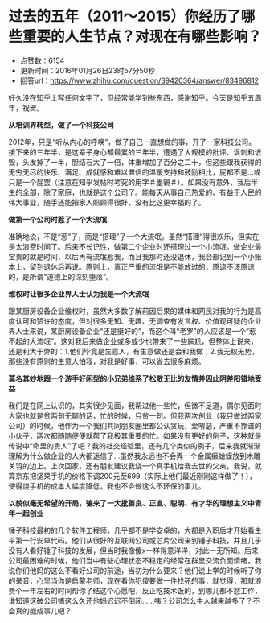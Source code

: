 # 过去的五年（2011～2015）你经历了哪些重要的人生节点？对现在有哪些影响？
- 点赞数：6154
- 更新时间：2016年01月26日23时57分50秒
- 回答url：https://www.zhihu.com/question/39420364/answer/83496812
<body>
 <p data-pid="6NHOjuSx">好久没在知乎上写任何文字了，但经常能学到些东西，感谢知乎。今天是知乎五周年，祝贺。</p>
 <p data-pid="Si0fDeeS"><b>从培训界转型，做了一个科技公司</b></p>
 <p data-pid="_4YvnaEB">2012年，只是“听从内心的呼唤”，做了自己一直想做的事，开了一家科技公司。接下来的三年半，是这辈子身心都最累的三年半，遭遇了大规模的批评、讽刺和诋毁，头发掉了一半，胆结石大了一倍，体重增加了百分之二十，但这些跟我获得的无穷无尽的快乐、满足、成就感和难以置信的温暖支持和鼓励相比，屁都不是...或只是一个屁罢（注意在知乎发帖时考究的用字＃墨镜＃）。如果没有意外，我后半生的全部，除了家庭，也就是这个公司了。能每天从事自己热爱的、有益于人民的伟大事业，随手还能把家人照顾得很好，没有比这更幸福的了。</p>
 <p data-pid="0B9lxTAf"><b>做第一个公司时惹了一个大流氓</b></p>
 <p data-pid="aejkrv0A">准确地说，不是“惹”了，而是“搭理”了一个大流氓。虽然“搭理”得很欢乐，但实在是太浪费时间了。后来不长记性，做第二个企业时还搭理过一个小流氓。做企业最宝贵的就是时间，以后再有流氓惹我，而且我那时还没退休，我会都记到一个小账本上，留到退休后再说。原则上，真正严重的流氓是不能放过的，原谅不该原谅的，是所谓“道德上的深刻堕落”。</p>
 <p data-pid="rJ5M5533"><b>维权时让很多企业界人士认为我是一个大流氓</b></p>
 <p data-pid="y-zW7hX7">跟某厨房设备企业维权时，虽然大多数了解前因后果的媒体和网民对我的行为是高度认可和赞许的态度，但对很多无知、无趣、无调查有发言权、价值观可疑的企业界人士来说，某厨房设备企业“还是挺好的”，而这个叫“老罗”的人应该是一个“惹不起的大流氓”。这对我后来做企业或多或少也带来了一些尴尬，但整体上说来，还是利大于弊的：1.他们毕竟是生意人，有生意做还是会和我做；2.我无权无势，那些没有原则的生意人怕我，对我是好事，可以省去很多麻烦。</p>
 <p data-pid="2BD39wlQ"><b>莫名其妙地跟一个游手好闲型的小兄弟维系了松散无比的友情并因此阴差阳错地受益</b></p>
 <p data-pid="pI_HVuxQ">我们是在网上认识的，其实很少见面，我帮过他一些忙，但微不足道，偶尔见面时大家也就是贫两句无聊的话，忙的时候，只贫一句。但我两次创业（我只做过两家公司）的时候，他作为一个我们共同朋友圈里都公认贪玩，爱嘚瑟，严重不靠谱的小伙子，两次都随随便便就帮了我极其重要的忙。如果没有更好的例子，这种就是传说中“命里的贵人”了吧？我的社交经验里，还有几个类似的例子，后来我就渐渐理解为什么做企业的人大都迷信了...虽然我永远也不会弄一个金属癞蛤蟆放到木雕关羽的边上。上次回家，还有朋友建议我烧一个真手机给我去世的父亲，我说，就算京东把坚果手机的价格下调200元至699（实际上他们最近刚刚这样做了！），使得烧手机的成本大幅度降低，我也不会做这么不环保的事儿。</p>
 <p data-pid="9VzKn6xC"><b>以貌似毫无希望的开局，骗来了一大批善良、正直、聪明、有才华的理想主义中青年一起创业</b></p>
 <p data-pid="14JuxGh9">锤子科技最初的几个软件工程师，几乎都不是学安卓的，大都是入职后才开始看生平第一行安卓代码。他们从很好的互联网公司或芯片公司来到锤子科技，并且几乎没有人看好锤子科技的发展，但当时我像傻x一样得意洋洋，对此一无所知。后来公司最困难的时候，他们当中有些心理状态不稳定的经常在群里交流负面情绪，我说你们他妈的这么不看好公司的前途，当初为什么要来？他们说上学的时候听了你的录音，心里当你是启蒙老师，现在看你犯傻要做一件找死的事，就觉得，那就浪费个一年左右的时间帮你了结这个心愿吧，反正吃技术饭的，到哪儿都不愁工作，谁知道这破公司搞这么久还他妈迟迟不倒闭......咦？公司怎么牛人越来越多了？不会真的能成事儿吧？</p>
</body>